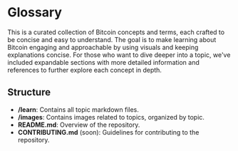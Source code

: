# Glossary

This is a curated collection of Bitcoin concepts and terms, each crafted to be concise and easy to understand.
The goal is to make learning about Bitcoin engaging and approachable by using visuals and keeping explanations concise. For those who want to dive deeper into a topic, we've included expandable sections with more detailed information and references to further explore each concept in depth.

## Structure

-   **/learn**: Contains all topic markdown files.
-   **/images**: Contains images related to topics, organized by topic.
-   **README.md**: Overview of the repository.
-   **CONTRIBUTING.md** (soon): Guidelines for contributing to the repository.
